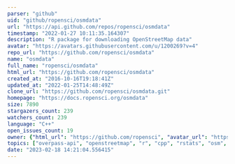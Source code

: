 ```yaml
---
parser: "github"
uid: "github/ropensci/osmdata"
url: "https://api.github.com/repos/ropensci/osmdata"
timestamp: "2022-01-27 10:11:35.164307"
description: "R package for downloading OpenStreetMap data"
avatar: "https://avatars.githubusercontent.com/u/1200269?v=4"
repo_url: "https://github.com/ropensci/osmdata"
name: "osmdata"
full_name: "ropensci/osmdata"
html_url: "https://github.com/ropensci/osmdata"
created_at: "2016-10-16T19:18:41Z"
updated_at: "2022-01-25T14:48:49Z"
clone_url: "https://github.com/ropensci/osmdata.git"
homepage: "https://docs.ropensci.org/osmdata"
size: 7890
stargazers_count: 239
watchers_count: 239
language: "C++"
open_issues_count: 19
owner: {"html_url": "https://github.com/ropensci", "avatar_url": "https://avatars.githubusercontent.com/u/1200269?v=4", "login": "ropensci", "type": "Organization"}
topics: ["overpass-api", "openstreetmap", "r", "cpp", "rstats", "osm", "osm-data", "r-package", "peer-reviewed", "open0street0map", "OSM", "overpass0API", "geospatial"]
date: "2023-02-18 14:21:04.556415"
---
```

